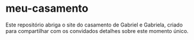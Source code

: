 # meu-casamento
Este repositório abriga o site do casamento de Gabriel e Gabriela, criado para compartilhar com os convidados detalhes sobre este momento único.
